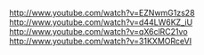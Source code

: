 http://www.youtube.com/watch?v=EZNwmG1zs28
http://www.youtube.com/watch?v=d44LW6KZ_iU
http://www.youtube.com/watch?v=qX6clRC21vo
http://www.youtube.com/watch?v=31KXMORceVI